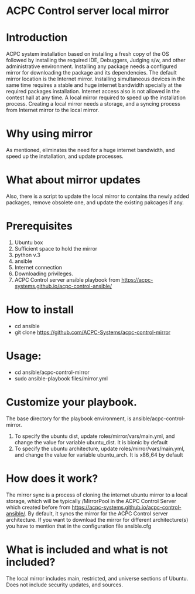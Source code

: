 # ACPC Control server local mirror
# Introduction
ACPC system installation based on installing a fresh copy of the OS followed by installing the required IDE, Debuggers, Judging s/w, and other administrative environment. Installing any package needs a configured mirror for downloading the package and its dependencies. The default mirror location is the Internet mirror. Installing simultaneous devices in the same time requires a stable and huge internet bandwidth specially at the required packages installation. Internet access also is not allowed in the contest hall at any time. A local mirror required to speed up the installation process. Creating a local mirror needs a storage, and a syncing process from Internet mirror to the local mirror.

# Why using mirror
As mentioned, eliminates the need for a huge internet bandwidth, and speed up the installation, and update processes.

# What about mirror updates
Also, there is a script to update the local mirror to contains tha newly added packages, remove obsolete one, and update the existing pakcages if any.

# Prerequisites
  1. Ubuntu box
  2. Sufficient space to hold the mirror
  3. python v.3 
  4. ansible
  5. Internet connection
  6. Downloading privileges.
  7. ACPC Control server ansible playbook from https://acpc-systems.github.io/acpc-control-ansible/
  
# How to install
  * cd ansible
  * git clone https://github.com/ACPC-Systems/acpc-control-mirror

# Usage:
 * cd ansible/acpc-control-mirror
 * sudo ansible-playbook files/mirror.yml 
 
# Customize your playbook.
  The base directory for the playbook environment, is ansible/acpc-control-mirror.
  1. To specify the ubuntu dist, update  roles/mirror/vars/main.yml, and change the value for variable ubuntu_dist. It is bionic by default
  2. To specify the ubuntu architecture, update  roles/mirror/vars/main.yml, and change the value for variable ubuntu_arch. It is x86_64 by default
  

# How does it work?
The mirror sync is a process of cloning the internet ubuntu mirror to a local storage, which will be typically /MirrorPool in the ACPC Control Server which created before from https://acpc-systems.github.io/acpc-control-ansible/. By default, it syncs the mirror for the ACPC Control server architecture. If you want to download the mirror for different architecture(s) you have to mention that in the configuration file ansible.cfg

# What is included and what is not included?
The local mirror includes main, restricted, and universe sections of Ubuntu. Does not include security updates, and sources.
